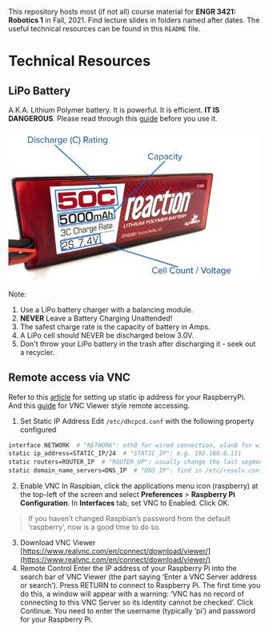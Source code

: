 This repository hosts most (if not all) course material for **ENGR 3421: Robotics 1** in Fall, 2021. Find lecture slides in folders named after dates. The useful technical resources can be found in this `README` file. 

# Technical Resources

## LiPo Battery
A.K.A. Lithium Polymer battery. It is powerful. It is efficient. **IT IS DANGEROUS**. Please read through this [guide](https://rogershobbycenter.com/lipoguide) before you use it.

![lipo_numbers](https://github.com/linzhangUCA/robotics1-2021/blob/main/images/lipo_numbers.jpeg)

Note:
1. Use a LiPo battery charger with a balancing module.
2. **NEVER** Leave a Battery Charging Unattended!
3. The safest charge rate is the capacity of battery in Amps.
4. A LiPo cell should NEVER be discharged below 3.0V.
5. Don't throw your LiPo battery in the trash after discharging it - seek out a recycler.

## Remote access via VNC
Refer to this [article](https://www.makeuseof.com/raspberry-pi-set-static-ip/) for setting up static ip address for your RaspberryPi.
And this [guide](https://magpi.raspberrypi.org/articles/vnc-raspberry-pi) for VNC Viewer style remote accessing. 
1. Set Static IP Address
Edit `/etc/dhcpcd.conf` with the following property configured
```bash
interface NETWORK  # "NETWORK": eth0 for wired connection, wlan0 for wireless
static ip_address=STATIC_IP/24  # "STATIC_IP": e.g. 192.168.0.111
static routers=ROUTER_IP  # "ROUTER_UP": usually change the last segment in "STATIC_IP" to 1
static domain_name_servers=DNS_IP  # "DNS_IP": find in /etc/resolv.conf
```
2. Enable VNC
In Raspbian, click the applications menu icon (raspberry) at the top-left of the screen and select **Preferences** > **Raspberry Pi Configuration**. In **Interfaces** tab, set VNC to Enabled. Click OK.
> If you haven’t changed Raspbian’s password from the default ‘raspberry’, now is a good time to do so. 
3. Download VNC Viewer
[https://www.realvnc.com/en/connect/download/viewer/](https://www.realvnc.com/en/connect/download/viewer/)
4. Remote Control
Enter the IP address of your Raspberry Pi into the search bar of VNC Viewer (the part saying ‘Enter a VNC Server address or search’). Press RETURN to connect to Raspberry Pi.
The first time you do this, a window will appear with a warning: ‘VNC has no record of connecting to this VNC Server so its identity cannot be checked’. Click Continue.
You need to enter the username (typically ‘pi’) and password for your Raspberry Pi. 

